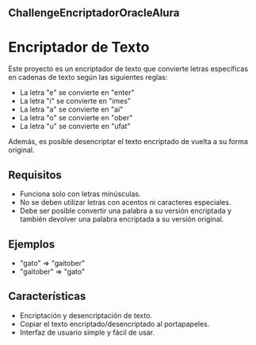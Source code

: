 ## ChallengeEncriptadorOracleAlura

# Encriptador de Texto

Este proyecto es un encriptador de texto que convierte letras específicas en cadenas de texto según las siguientes reglas:

- La letra "e" se convierte en "enter"
- La letra "i" se convierte en "imes"
- La letra "a" se convierte en "ai"
- La letra "o" se convierte en "ober"
- La letra "u" se convierte en "ufat"

Además, es posible desencriptar el texto encriptado de vuelta a su forma original.

## Requisitos

- Funciona solo con letras minúsculas.
- No se deben utilizar letras con acentos ni caracteres especiales.
- Debe ser posible convertir una palabra a su versión encriptada y también devolver una palabra encriptada a su versión original.

## Ejemplos

- "gato" => "gaitober"
- "gaitober" => "gato"

## Características

- Encriptación y desencriptación de texto.
- Copiar el texto encriptado/desencriptado al portapapeles.
- Interfaz de usuario simple y fácil de usar.